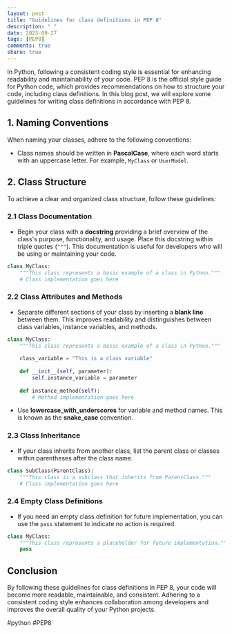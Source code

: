 ```yaml
---
layout: post
title: "Guidelines for class definitions in PEP 8"
description: " "
date: 2023-09-27
tags: [PEP8]
comments: true
share: true
---
```


In Python, following a consistent coding style is essential for enhancing readability and maintainability of your code. PEP 8 is the official style guide for Python code, which provides recommendations on how to structure your code, including class definitions. In this blog post, we will explore some guidelines for writing class definitions in accordance with PEP 8.

## 1. Naming Conventions

When naming your classes, adhere to the following conventions:

- Class names should be written in **PascalCase**, where each word starts with an uppercase letter. For example, `MyClass` or `UserModel`.

## 2. Class Structure

To achieve a clear and organized class structure, follow these guidelines:

### 2.1 Class Documentation

- Begin your class with a **docstring** providing a brief overview of the class's purpose, functionality, and usage. Place this docstring within triple quotes (`"""`). This documentation is useful for developers who will be using or maintaining your code.

```python
class MyClass:
    """This class represents a basic example of a class in Python."""
    # Class implementation goes here
```

### 2.2 Class Attributes and Methods

- Separate different sections of your class by inserting a **blank line** between them. This improves readability and distinguishes between class variables, instance variables, and methods.

```python
class MyClass:
    """This class represents a basic example of a class in Python."""
    
    class_variable = "This is a class variable"
    
    def __init__(self, parameter):
        self.instance_variable = parameter
    
    def instance_method(self):
        # Method implementation goes here
```

- Use **lowercase_with_underscores** for variable and method names. This is known as the **snake_case** convention.

### 2.3 Class Inheritance

- If your class inherits from another class, list the parent class or classes within parentheses after the class name.

```python
class SubClass(ParentClass):
    """This class is a subclass that inherits from ParentClass."""
    # Class implementation goes here
```

### 2.4 Empty Class Definitions

- If you need an empty class definition for future implementation, you can use the `pass` statement to indicate no action is required.

```python
class MyClass:
    """This class represents a placeholder for future implementation."""
    pass
```

## Conclusion

By following these guidelines for class definitions in PEP 8, your code will become more readable, maintainable, and consistent. Adhering to a consistent coding style enhances collaboration among developers and improves the overall quality of your Python projects.

#python #PEP8
